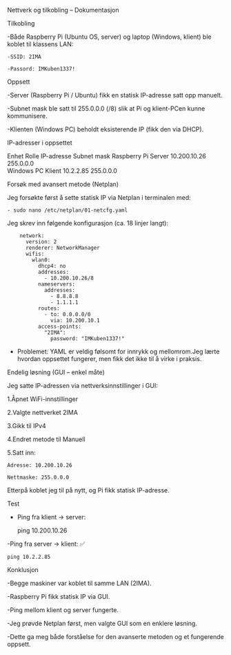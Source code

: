 Nettverk og tilkobling – Dokumentasjon

Tilkobling

-Både Raspberry Pi (Ubuntu OS, server) og laptop (Windows, klient) ble koblet til klassens LAN:

	-SSID: 2IMA

	-Passord: IMKuben1337!


Oppsett

-Server (Raspberry Pi / Ubuntu) fikk en statisk IP-adresse satt opp manuelt.

-Subnet mask ble satt til 255.0.0.0 (/8) slik at Pi og klient-PCen kunne kommunisere.

-Klienten (Windows PC) beholdt eksisterende IP (fikk den via DHCP).

IP-adresser i oppsettet

Enhet		Rolle	IP-adresse	Subnet mask
Raspberry Pi	Server	10.200.10.26	255.0.0.0	
Windows PC	Klient	10.2.2.85	255.0.0.0	

Forsøk med avansert metode (Netplan)

Jeg forsøkte først å sette statisk IP via Netplan i terminalen med:

 	- sudo nano /etc/netplan/01-netcfg.yaml


Jeg skrev inn følgende konfigurasjon (ca. 18 linjer langt):

		network:
		  version: 2
		  renderer: NetworkManager
		  wifis:
		    wlan0:
		      dhcp4: no
		      addresses:
		        - 10.200.10.26/8
		      nameservers:
		        addresses:
		          - 8.8.8.8
		          - 1.1.1.1
		      routes:
		        - to: 0.0.0.0/0
		          via: 10.200.10.1 
		      access-points:
		        "2IMA":
		          password: "IMKuben1337!"


- Problemet: YAML er veldig følsomt for innrykk og mellomrom.Jeg lærte hvordan oppsettet fungerer, men fikk det ikke til å virke i praksis.

Endelig løsning (GUI – enkel måte)

Jeg satte IP-adressen via nettverksinnstillinger i GUI:

1.Åpnet WiFi-innstillinger

2.Valgte nettverket 2IMA

3.Gikk til IPv4

4.Endret metode til Manuell

5.Satt inn:

	Adresse: 10.200.10.26

	Nettmaske: 255.0.0.0

Etterpå koblet jeg til på nytt, og Pi fikk statisk IP-adresse.


Test

- Ping fra klient → server: 

	ping 10.200.10.26


-Ping fra server → klient: ✅

	ping 10.2.2.85


Konklusjon

-Begge maskiner var koblet til samme LAN (2IMA).

-Raspberry Pi fikk statisk IP via GUI.

-Ping mellom klient og server fungerte.

-Jeg prøvde Netplan først, men valgte GUI som en enklere løsning.

-Dette ga meg både forståelse for den avanserte metoden og et fungerende oppsett.

